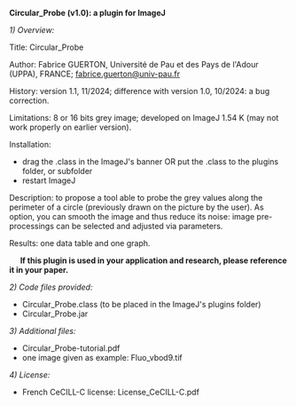 **Circular_Probe (v1.0): a plugin for ImageJ**

_1) Overview:_

Title: Circular_Probe

Author: Fabrice GUERTON, Université de Pau et des Pays de l'Adour (UPPA), FRANCE; fabrice.guerton@univ-pau.fr

History: version 1.1, 11/2024; difference with version 1.0, 10/2024: a bug correction.

Limitations: 8 or 16 bits grey image; developed on ImageJ 1.54 K (may not work properly on earlier version).

Installation: 
- drag the .class in the ImageJ's banner OR put the .class to the plugins folder, or subfolder 
- restart ImageJ

Description: to propose a tool able to probe the grey values along the perimeter of a circle (previously drawn on the picture by the user). As option, you can smooth the image and thus reduce its noise: image pre-processings can be selected and adjusted via parameters.

Results: one data table and one graph.

     **If this plugin is used in your application and research, please reference it in your paper.**


_2) Code files provided:_

- Circular_Probe.class (to be placed in the ImageJ's plugins folder)
- Circular_Probe.jar


_3) Additional files:_

- Circular_Probe-tutorial.pdf
- one image given as example: Fluo_vbod9.tif


_4) License:_

- French CeCILL-C license: License_CeCILL-C.pdf

